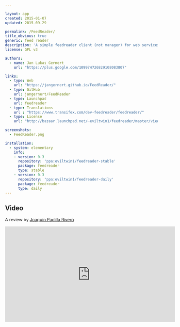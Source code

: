 ```yaml
---

layout: app
created: 2015-01-07
updated: 2015-09-29

permalink: /FeedReader/
title_obvious: true
generic: feed reader
description: 'A simple feedreader client (not manager) for web services like Tiny Tiny RSS or Feedly.'
license: GPL v3

authors:
  - name: Jan Lukas Gernert
    url: "https://plus.google.com/109974726829108083807"

links:
  - type: Web
    url: "https://jangernert.github.io/FeedReader/"
  - type: GitHub
    url: jangernert/FeedReader
  - type: Launchpad
    url: feedreader
  - type: Translations
    url : "https://www.transifex.com/dev-feedreader/feedreader/"
  - type: License
    url: "http://bazaar.launchpad.net/~eviltwin1/feedreader/master/view/head:/COPYING"

screenshots:
  - FeedReader.png

installation:
  - system: elementary
    info:
    - version: 0.3
      repository: 'ppa:eviltwin1/feedreader-stable'
      package: feedreader
      type: stable
    - version: 0.3
      repository: 'ppa:eviltwin1/feedreader-daily'
      package: feedreader
      type: daily
---
```

## Video
A review by [Joaquín Padilla Rivero](https://www.youtube.com/channel/UC_im4PuM9ViTNjaUf2cXmgg)

<iframe width="560" height="315" src="https://www.youtube.com/embed/RuGVn31Oh8k" frameborder="0" allowfullscreen></iframe>

